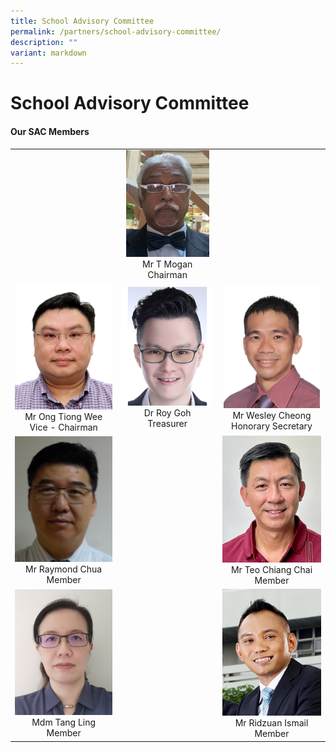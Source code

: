 ```yaml
---
title: School Advisory Committee
permalink: /partners/school-advisory-committee/
description: ""
variant: markdown
---
```

School Advisory Committee
======================

#### Our SAC Members

<table>
<tbody>
<tr>
<td></td>
<td align="center"><img src="/images/Partners/SAC/Mr_T_Mogan___Chairman.jpg" style="width:90%">Mr T Mogan <br> Chairman</td>
<td></td>
</tr>
<tr>
</tr><tr><td align="center"><img src="/images/Partners/SAC/Mr_Ong_Tiong_Wee___Vice___Chairman.jpg" style="width:100%">Mr Ong Tiong Wee <br>Vice - Chairman</td>
<td align="center"><img src="/images/Partners/SAC/Dr_Roy_Goh___Treasurer.jpg" style="width:100%">Dr Roy Goh<br>Treasurer</td>
<td align="center"><img src="/images/Partners/SAC/Mr_Wesley_Cheong___Honorary_Secretary.jpg" style="width:97%">Mr Wesley Cheong<br>Honorary Secretary</td>
</tr>
<tr>
<td align="center"><img src="/images/Partners/SAC/Mr_Raymond_Chua___Member.jpg" style="width:100%">Mr Raymond Chua<br>Member</td>
<td align="center"></td>
<td align="center"><img src="/images/Partners/SAC/Mr_Teo_Chiang_Chai___Member.jpg" style="width:100%">Mr Teo Chiang Chai<br>Member</td>
</tr>
<tr>
<td align="center"><img src="/images/Partners/SAC/Mdm_Tang_Ling___Member.jpg" style="width:100%">Mdm Tang Ling<br>Member</td>
<td></td>
<td align="center"><img src="/images/Partners/SAC/Mr_Ridzuan_Ismail___Member.jpg" style="width:100%">Mr Ridzuan Ismail<br>Member</td>
</tr>
</tbody></table>